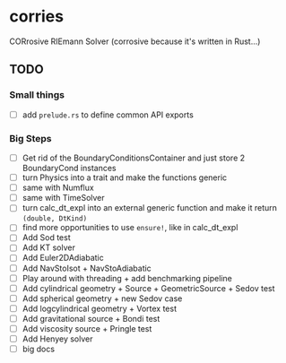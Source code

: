 # corries

CORrosive RIEmann Solver (corrosive because it's written in Rust...)

## TODO

### Small things

- [ ] add `prelude.rs` to define common API exports

### Big Steps

- [ ] Get rid of the BoundaryConditionsContainer and just store 2 BoundaryCond instances
- [ ] turn Physics into a trait and make the functions generic
- [ ] same with Numflux
- [ ] same with TimeSolver
- [ ] turn calc_dt_expl into an external generic function and make it return `(double, DtKind)`
- [ ] find more opportunities to use `ensure!`, like in calc_dt_expl
- [ ] Add Sod test
- [ ] Add KT solver
- [ ] Add Euler2DAdiabatic
- [ ] Add NavStoIsot + NavStoAdiabatic
- [ ] Play around with threading + add benchmarking pipeline
- [ ] Add cylindrical geometry + Source + GeometricSource + Sedov test
- [ ] Add spherical geometry + new Sedov case
- [ ] Add logcylindrical geometry + Vortex test
- [ ] Add gravitational source + Bondi test
- [ ] Add viscosity source + Pringle test
- [ ] Add Henyey solver
- [ ] big docs
